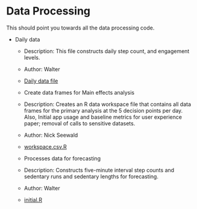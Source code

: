 # Data Processing

This should point you towards all the data processing code.

* Daily data
   * Description: This file constructs daily step count, and engagement levels.
   * Author: Walter
   * [Daily data file](/Walter/daily/dailydata.R)
   
   
   * Create data frames for Main effects analysis 
   * Description: Creates an R data workspace file that contains all data frames for the primary analysis at the 5 decision points per day. Also, Initial app usage and baseline metrics for user experience paper; removal of calls to sensitive datasets.
   * Author: Nick Seewald
   * [workspace.csv.R](workspace.csv.R)


   * Processes data for forecasting
   * Description: Constructs five-minute interval step counts and sedentary runs and sedentary lengths for forecasting.
   * Author: Walter
   * [initial.R](/Walter/rand-probs/block-plus-forecast/baseline/initial.R)



